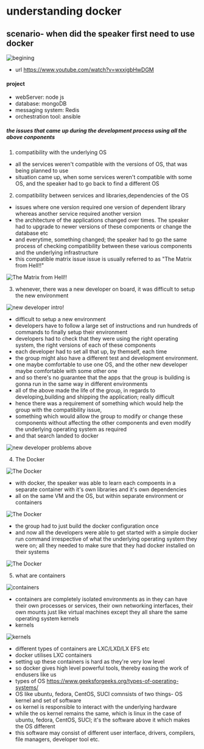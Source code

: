 # understanding docker

## scenario- when did the speaker first need to use docker

![begining](https://github.com/anindameister/UnderstandingDocker/blob/master/snaps/1.PNG)

- url https://www.youtube.com/watch?v=wxxigbHwDGM

#### project

- webServer: node js
- database: mongoDB
- messaging system: Redis
- orchestration tool: ansible

##### the issues that came up during the development process using all the above conponents

1. compatibility with the underlying OS
- all the services weren't compatible with the versions of OS, that was being planned to use
- situation came up, when some services weren't compatible with some OS, and the speaker had to go back to find a different OS

2. compatibility between services and libraries,dependencies of the OS
- issues where one version required one version of dependent library whereas another service required another version
- the architecture of the applications changed over times. The speaker had to upgrade to newer versions of these components or change the database etc
- and everytime, something changed; the speaker had to go the same process of checking compatibility between these various components and the underlying infrastructure	
- this compatible matrix issue issue is usually referred to as "The Matrix from Hell!!"

![The Matrix from Hell!!](https://github.com/anindameister/UnderstandingDocker/blob/master/snaps/2.PNG)

3. whenever, there was a new developer on board, it was difficult to setup the new environment

![new developer intro!](https://github.com/anindameister/UnderstandingDocker/blob/master/snaps/3.PNG)

- difficult to setup a new environment
- developers have to follow a large set of instructions and run hundreds of commands to finally setup their environment
- developers had to check that they were using the right operating system, the right versions of each of these components
- each developer had to set all that up, by themself, each time 
- the group might also have a different test and development environment.
- one maybe comfortable to use one OS, and the other new developer maybe comfortable with some other one 
- and so there's no guarantee that the apps that the group is building is gonna run in the same way in different environments
- all of the above made the life of the group, in regards to developing,building and shipping the application; really difficult
- hence there was a requirement of something which would help the group with the compatibility issue, 
- something which would allow the group to modify or change these components without affecting the other components and even modify the underlying operating system as required
- and that search landed to docker

![new developer problems above](https://github.com/anindameister/UnderstandingDocker/blob/master/snaps/4.PNG)

4. The Docker

![The Docker](https://github.com/anindameister/UnderstandingDocker/blob/master/snaps/5.PNG)

- with docker, the speaker was able to learn each compoents in a separate container with it's own libraries and it's own dependencies
- all on the same VM and the OS, but within separate environment or containers

![The Docker](https://github.com/anindameister/UnderstandingDocker/blob/master/snaps/6.PNG)

- the group had to just build the docker configuration once 
- and now all the developers were able to get started with a simple docker run command irrespective of what the underlying operating system they were on; all they needed to make sure that they had docker installed on their systems

![The Docker](https://github.com/anindameister/UnderstandingDocker/blob/master/snaps/7.PNG)

5. what are containers

![containers](https://github.com/anindameister/UnderstandingDocker/blob/master/snaps/8.PNG)

- containers are completely isolated environments as in they can have their own processes or services, their own networking interfaces, their own mounts just like virtual machines except they all share the same operating system kernels
- kernels

![kernels](https://github.com/anindameister/UnderstandingDocker/blob/master/snaps/9.PNG)

- different types of containers are LXC/LXD/LX EFS etc
- docker utilises LXC containers
- setting up these containers is hard as they're very low level 
- so docker gives high level powerful tools, thereby easing the work of endusers like us
- types of OS https://www.geeksforgeeks.org/types-of-operating-systems/
- OS like ubuntu, fedora, CentOS, SUCI comnsists of two things- OS kernel and set of software
- os kernel is responsible to interact with the underlying hardware
- while the os kernel remains the same, which is linux in the case of ubuntu, fedora, CentOS, SUCI; it's the software above it which makes the OS different
- this software may consist of different user interface, drivers, compilers, file managers, developer tool etc.









